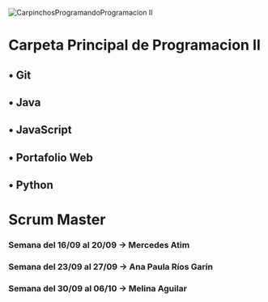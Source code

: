 ![CarpinchosProgramandoProgramacion II](https://i.ibb.co/gR3qM1x/Programacion-II-Profesor-Ariel-Betancud.gif)

# Carpeta Principal de Programacion II
## • Git
## • Java
## • JavaScript
## • Portafolio Web
## • Python

# Scrum Master
### Semana del 16/09 al 20/09 -> Mercedes Atim
### Semana del 23/09 al 27/09 -> Ana Paula Ríos Garín
### Semana del 30/09 al 06/10 -> Melina Aguilar
